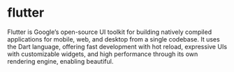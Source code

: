 # flutter
Flutter is Google’s open-source UI toolkit for building natively compiled applications for mobile, web, and desktop from a single codebase. It uses the Dart language, offering fast development with hot reload, expressive UIs with customizable widgets, and high performance through its own rendering engine, enabling beautiful.
